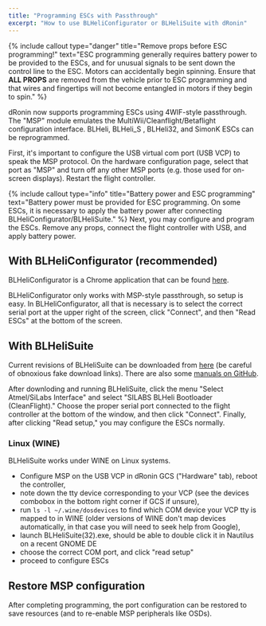 ```yaml
---
title: "Programming ESCs with Passthrough"
excerpt: "How to use BLHeliConfigurator or BLHeliSuite with dRonin"
---
```


{% include callout type="danger" title="Remove props before ESC programming!" text="ESC programming generally requires battery power to be provided to the ESCs, and for unusual signals to be sent down the control line to the ESC.  Motors can accidentally begin spinning.  Ensure that **ALL PROPS** are removed from the vehicle prior to ESC programming and that wires and fingertips will not become entangled in motors if they begin to spin." %}

dRonin now supports programming ESCs using 4WIF-style passthrough.  The "MSP" module emulates the MultiWii/Cleanflight/Betaflight configuration interface.  BLHeli, BLHeli_S , BLHeli32, and SimonK ESCs can be reprogrammed.

First, it's important to configure the USB virtual com port (USB VCP) to speak the MSP protocol.  On the hardware configuration page, select that port as "MSP" and turn off any other MSP ports (e.g. those used for on-screen displays). Restart the flight controller.

{% include callout type="info" title="Battery power and ESC programming" text="Battery power must be provided for ESC programming.  On some ESCs, it is necessary to apply the battery power after connecting BLHeliConfigurator/BLHeliSuite." %}
Next, you may configure and program the ESCs.  Remove any props, connect the flight controller with USB, and apply battery power.

## With BLHeliConfigurator (recommended)

BLHeliConfigurator is a Chrome application that can be found [here](https://chrome.google.com/webstore/detail/blheli-configurator/mejfjggmbnocnfibbibmoogocnjbcjnk?hl=en).

BLHeliConfigurator only works with MSP-style passthrough, so setup is easy.  In BLHeliConfigurator, all that is necessary is to select the correct serial port at the upper right of the screen, click "Connect", and then "Read ESCs" at the bottom of the screen.

## With BLHeliSuite

Current revisions of BLHeliSuite can be downloaded from [here](https://www.mediafire.com/folder/dx6kfaasyo24l/BLHeliSuite) (be careful of obnoxious fake download links).  There are also some [manuals on GitHub](https://github.com/4712/BLHeliSuite/tree/master/Manuals).

After downloding and running BLHeliSuite, click the menu "Select Atmel/SiLabs Interface" and select "SILABS BLHeli Bootloader (CleanFlight)."  Choose the proper serial port connected to the flight controller at the bottom of the window, and then click "Connect".  Finally, after clicking "Read setup," you may configure the ESCs normally.

### Linux (WINE)

BLHeliSuite works under WINE on Linux systems.
 - Configure MSP on the USB VCP in dRonin GCS ("Hardware" tab), reboot the controller,
 - note down the tty device corresponding to your VCP (see the devices combobox in the bottom right corner if GCS if unsure),
 - run `ls -l ~/.wine/dosdevices` to find which COM device your VCP tty is mapped to in WINE (older versions of WINE don't map devices automatically, in that case you will need to seek help from Google),
 - launch BLHeliSuite(32).exe, should be able to double click it in Nautilus on a recent GNOME DE
 - choose the correct COM port, and click "read setup"
 - proceed to configure ESCs

## Restore MSP configuration

After completing programming, the port configuration can be restored to save resources (and to re-enable MSP peripherals like OSDs).
